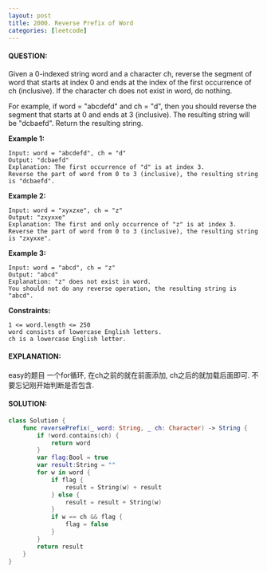 ```yaml
---
layout: post
title: 2000. Reverse Prefix of Word
categories: [leetcode]
---
```

#### QUESTION:
Given a 0-indexed string word and a character ch, reverse the segment of word that starts at index 0 and ends at the index of the first occurrence of ch (inclusive). If the character ch does not exist in word, do nothing.

For example, if word = "abcdefd" and ch = "d", then you should reverse the segment that starts at 0 and ends at 3 (inclusive). The resulting string will be "dcbaefd".
Return the resulting string.

 

__Example 1:__
```
Input: word = "abcdefd", ch = "d"
Output: "dcbaefd"
Explanation: The first occurrence of "d" is at index 3. 
Reverse the part of word from 0 to 3 (inclusive), the resulting string is "dcbaefd".
```
__Example 2:__
```
Input: word = "xyxzxe", ch = "z"
Output: "zxyxxe"
Explanation: The first and only occurrence of "z" is at index 3.
Reverse the part of word from 0 to 3 (inclusive), the resulting string is "zxyxxe".
```
__Example 3:__
```
Input: word = "abcd", ch = "z"
Output: "abcd"
Explanation: "z" does not exist in word.
You should not do any reverse operation, the resulting string is "abcd".
 ```

__Constraints:__
```
1 <= word.length <= 250
word consists of lowercase English letters.
ch is a lowercase English letter.
```
#### EXPLANATION:

easy的题目  一个for循环, 在ch之前的就在前面添加, ch之后的就加载后面即可. 不要忘记刚开始判断是否包含.

#### SOLUTION:
```swift
class Solution {
    func reversePrefix(_ word: String, _ ch: Character) -> String {
        if !word.contains(ch) {
            return word
        }
        var flag:Bool = true
        var result:String = ""
        for w in word {
            if flag {
                result = String(w) + result
            } else {
                result = result + String(w)
            }
            if w == ch && flag {
                flag = false
            }
        }
        return result
    }
}
```
